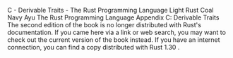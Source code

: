 C - Derivable Traits - The Rust Programming Language
Light
Rust
Coal
Navy
Ayu
The Rust Programming Language
Appendix C: Derivable Traits
The second edition of the book is no longer distributed with Rust's documentation.
If you came here via a link or web search, you may want to check out
the current
version of the book
instead.
If you have an internet connection, you can
find a copy distributed with
Rust
1.30
.